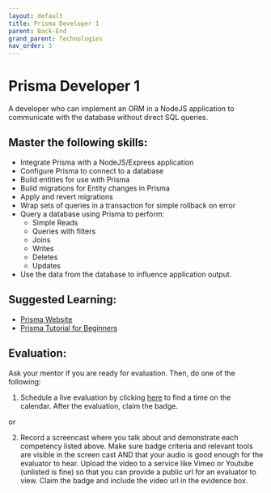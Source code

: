 ```yaml
---
layout: default
title: Prisma Developer 1
parent: Back-End
grand_parent: Technologies
nav_order: 3
---
```

# Prisma Developer 1

A developer who can implement an ORM in a NodeJS application to communicate with the database without direct SQL queries.

## Master the following skills:

- Integrate Prisma with a NodeJS/Express application
- Configure Prisma to connect to a database
- Build entities for use with Prisma
- Build migrations for Entity changes in Prisma
- Apply and revert migrations
- Wrap sets of queries in a transaction for simple rollback on error
- Query a database using Prisma to perform:
  - Simple Reads
  - Queries with filters
  - Joins
  - Writes
  - Deletes
  - Updates
- Use the data from the database to influence application output.

## Suggested Learning:

- [Prisma Website](https://www.prisma.io/)
- [Prisma Tutorial for Beginners](https://www.youtube.com/watch?v=E37-33M6Ypk)

## Evaluation:

Ask your mentor if you are ready for evaluation. Then, do one of the following:

1. Schedule a live evaluation by clicking [here](https://webdev.codex.academy/mastery-eval-5?badge=dLutjnNZS7qyw2U848kP_Q) to find a time on the calendar. After the evaluation, claim the badge.

or

2. Record a screencast where you talk about and demonstrate each competency listed above. Make sure badge criteria and relevant tools are visible in the screen cast AND that your audio is good enough for the evaluator to hear. Upload the video to a service like Vimeo or Youtube (unlisted is fine) so that you can provide a public url for an evaluator to view. Claim the badge and include the video url in the evidence box.
